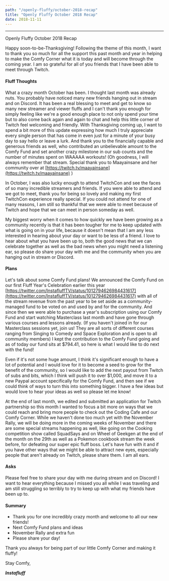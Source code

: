 ```yaml
---
path: "/openly-fluffy/october-2018-recap"
title: "Openly Fluffy October 2018 Recap"
date: 2018-11-11
---
```


--------------------------

Openly Fluffy October 2018 Recap

Happy soon-to-be-Thanksgiving!
Following the theme of this month, I want to thank you so much for all the support this past month and year in helping to make the Comfy Corner what it is today and will become through the coming year. I am so grateful for all of you friends that I have been able to meet through Twitch.

#### Fluff Thoughts ####

What a crazy month October has been. I thought last month was already nuts. You probably have noticed many new friends hanging out in stream and on Discord. It has been a real blessing to meet and get to know so many new streamer and viewer fluffs and I can't thank you enough for simply feeling like we're a good enough place to not only spend your time but to also come back again and again to chat and help this little corner of Twitch feel welcoming and friendly. With Thanksgiving coming up, I want to spend a bit more of this update expressing how much I truly appreciate every single person that has come in even just for a minute of your busy day to say hello or leave a lurk. And thank you to the financially capable and generous friends as well, who contributed an unbelievable amount to the Comfy Fund and set another crazy milestone in our sub counts and the number of minutes spent on WAAAAA workouts! (Oh goodness, I will always remember that stream. Special thank you to Maayainsane and her community over at [https://twitch.tv/maayainsane](https://twitch.tv/maayainsane) )

In October, I was also lucky enough to attend TwitchCon and see the faces of so many incredible streamers and friends. If you were able to attend and we got to meet, thank you for being so lovely and making my first TwitchCon experience really special. If you could not attend for one of many reasons, I am still so thankful that we were able to meet because of Twitch and hope that we can meet in person someday as well.

My biggest worry when it comes to how quickly we have been growing as a community recently is that it has been tougher for me to keep updated with what is going on in your life, because it doesn't mean that I am any less interested in hearing about your day or want to be less of a friend. I love to hear about what you have been up to, both the good news that we can celebrate together as well as the bad news when you might need a listening ear, so please do share your day with me and the community when you are hanging out in stream or Discord.

#### Plans ####

Let's talk about some Comfy Fund plans!
We announced the Comfy Fund on our first Fluff Year's Celebration earlier this year [https://twitter.com/InstafluffTV/status/1012794626984431617](https://twitter.com/InstafluffTV/status/1012794626984431617) with all of the stream revenue from the past year to be set aside as a community-managed fund to be voted on and used by and for the community. And since then we were able to purchase a year's subscription using our Comfy Fund and start watching Masterclass last month and have gone through various courses and lessons already. (If you haven't joined in for our Masterclass sessions yet, join us! They are all sorts of different courses ranging from Singing to Comedy and Space Exploration and is open to all community members) I kept the contribution to the Comfy Fund going and as of today our fund sits at $794.41, so here is what I would like to do next with the fund!

Even if it's not some huge amount, I think it's significant enough to have a lot of potential and I would love for it to become a seed to grow for the benefit of the community, so I would like to add the next payout from Twitch of subs and bits, which I think will push it to over $1,000, and move it to a new Paypal account specifically for the Comfy Fund, and then see if we could think of ways to turn this into something bigger. I have a few ideas but would love to hear your ideas as well so please let me know!

At the end of last month, we edited and submitted an application for Twitch partnership so this month I wanted to focus a bit more on ways that we could reach and bring more people to check out the Coding Cafe and our Comfy Corner. While we haven't done too much yet with the November Rally, we will be doing more in the coming weeks of November and there are some special streams happening as well, like going on the Cooking competition show called SquadSays and on Wheel of Geekgen at the end of the month on the 29th as well as a Pokemon cookbook stream the week before, for defeating our super epic fluff boss. Let's have fun with it and if you have other ways that we might be able to attract new eyes, especially people that aren't already on Twitch, please share them. I am all ears.

#### Asks ####

Please feel free to share your day with me during stream and on Discord! I want to hear everything because I missed you all while I was traveling and am still struggling so terribly to try to keep up with what my friends have been up to.

#### Summary ####

* Thank you for one incredibly crazy month and welcome to all our new friends!
* Next Comfy Fund plans and ideas
* November Rally and extra fun
* Please share your day!

Thank you always for being part of our little Comfy Corner and making it fluffy!

Stay Comfy,

***Instafluff***
